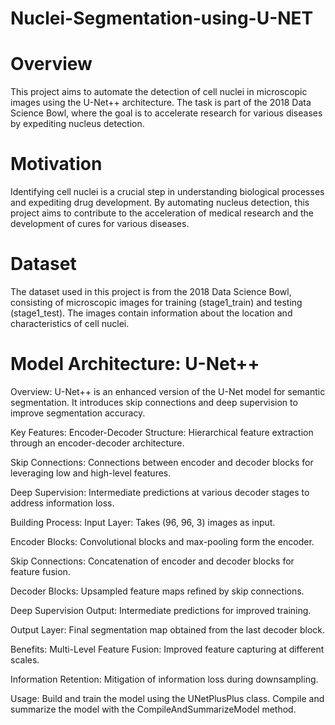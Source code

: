 # Nuclei-Segmentation-using-U-NET

# Overview
This project aims to automate the detection of cell nuclei in microscopic images using the U-Net++ architecture. The task is part of the 2018 Data Science Bowl, where the goal is to accelerate research for various diseases by expediting nucleus detection.

# Motivation
Identifying cell nuclei is a crucial step in understanding biological processes and expediting drug development. By automating nucleus detection, this project aims to contribute to the acceleration of medical research and the development of cures for various diseases.

# Dataset
The dataset used in this project is from the 2018 Data Science Bowl, consisting of microscopic images for training (stage1_train) and testing (stage1_test). The images contain information about the location and characteristics of cell nuclei.

# Model Architecture: U-Net++
Overview:
U-Net++ is an enhanced version of the U-Net model for semantic segmentation. It introduces skip connections and deep supervision to improve segmentation accuracy.

Key Features:
Encoder-Decoder Structure: Hierarchical feature extraction through an encoder-decoder architecture.

Skip Connections: Connections between encoder and decoder blocks for leveraging low and high-level features.

Deep Supervision: Intermediate predictions at various decoder stages to address information loss.

Building Process:
Input Layer: Takes (96, 96, 3) images as input.

Encoder Blocks: Convolutional blocks and max-pooling form the encoder.

Skip Connections: Concatenation of encoder and decoder blocks for feature fusion.

Decoder Blocks: Upsampled feature maps refined by skip connections.

Deep Supervision Output: Intermediate predictions for improved training.

Output Layer: Final segmentation map obtained from the last decoder block.

Benefits:
Multi-Level Feature Fusion: Improved feature capturing at different scales.

Information Retention: Mitigation of information loss during downsampling.

Usage:
Build and train the model using the UNetPlusPlus class. Compile and summarize the model with the CompileAndSummarizeModel method.

